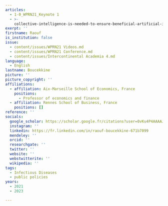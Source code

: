 ```yaml
---
articles:
  - 1-0_WPRN21_Keynote 1
  - >-
    collective-intelligence-is-needed-to-ensure-beneficial-artificial-intelligence
exerpt: ''
firstname: Raouf
is_institution: false
issue:
  - content/issues/WPRN21 Videos.md
  - content/issues/WPRN21 Conference.md
  - content/issues/Intercontinental Academia 4.md
language:
  - English
lastname: Boucekkine
picture: ''
picture_copyright: ''
affiliations:
  - affiliation: Aix-Marseille School of Economics, France
    positions:
      - Professor of economics and finance
  - affiliation: Rennes School of Business, France
    positions: []
reference: ''
socials:
  google_scholar: https://scholar.google.fr/citations?user=0vKu4P4AAAAJ&hl=fr
  instagram: ''
  linkedin: https://fr.linkedin.com/in/raouf-boucekkine-671b7099
  mendeley: ''
  orcid: ''
  researchgate: ''
  twitter: ''
  website: ''
  webstwitterite: ''
  wikipedia: ''
tags:
  - Infectious Diseases
  - public policies
years:
  - 2021
  - 2023

---
```

